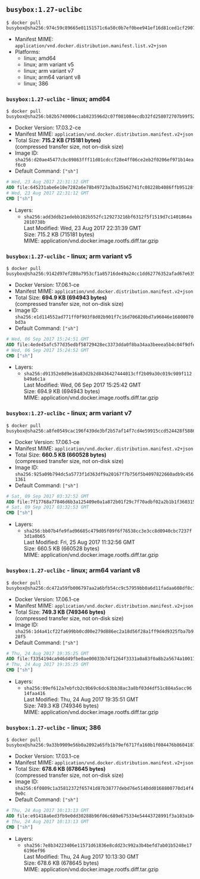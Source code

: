 ## `busybox:1.27-uclibc`

```console
$ docker pull busybox@sha256:974c59c89665e01151571c6a50c0b7ef0bee941ef16d81ced1cf29073547ea8a
```

-	Manifest MIME: `application/vnd.docker.distribution.manifest.list.v2+json`
-	Platforms:
	-	linux; amd64
	-	linux; arm variant v5
	-	linux; arm variant v7
	-	linux; arm64 variant v8
	-	linux; 386

### `busybox:1.27-uclibc` - linux; amd64

```console
$ docker pull busybox@sha256:b82b5740006c1ab823596d2c07f081084ecdb32fd258072707b99f52a3cb8692
```

-	Docker Version: 17.03.2-ce
-	Manifest MIME: `application/vnd.docker.distribution.manifest.v2+json`
-	Total Size: **715.2 KB (715181 bytes)**  
	(compressed transfer size, not on-disk size)
-	Image ID: `sha256:d20ae45477cbc89863fff11d01cdccf28e4ff06ce2eb2f0206ef971b14eaf6c0`
-	Default Command: `["sh"]`

```dockerfile
# Wed, 23 Aug 2017 22:31:12 GMT
ADD file:645231abe6e10e7282a6e78b49723a3ba35b62741fc08228b4086ffb95128f98 in / 
# Wed, 23 Aug 2017 22:31:12 GMT
CMD ["sh"]
```

-	Layers:
	-	`sha256:add3ddb21edebb102b552fc129273216bf6312f5f1519d7c1401864a2810738b`  
		Last Modified: Wed, 23 Aug 2017 22:31:39 GMT  
		Size: 715.2 KB (715181 bytes)  
		MIME: application/vnd.docker.image.rootfs.diff.tar.gzip

### `busybox:1.27-uclibc` - linux; arm variant v5

```console
$ docker pull busybox@sha256:9142d97ef280a7953cf1a85716de49a24cc1dd62776352afad67e635331ff77a
```

-	Docker Version: 17.06.1-ce
-	Manifest MIME: `application/vnd.docker.distribution.manifest.v2+json`
-	Total Size: **694.9 KB (694943 bytes)**  
	(compressed transfer size, not on-disk size)
-	Image ID: `sha256:e1d114552ad771ff0f903f8d02b901f7c16d706820bd7a96046e16800070bd3a`
-	Default Command: `["sh"]`

```dockerfile
# Wed, 06 Sep 2017 15:24:51 GMT
ADD file:4ede45afc577d35edbf58729428ec3373dda0f8ba34aa3beeea5b4c04f9dfe62 in / 
# Wed, 06 Sep 2017 15:24:52 GMT
CMD ["sh"]
```

-	Layers:
	-	`sha256:d91352e8d9e16a83d2b2d8436427444013cff2b09a30c019c989f112b49a6c1a`  
		Last Modified: Wed, 06 Sep 2017 15:25:42 GMT  
		Size: 694.9 KB (694943 bytes)  
		MIME: application/vnd.docker.image.rootfs.diff.tar.gzip

### `busybox:1.27-uclibc` - linux; arm variant v7

```console
$ docker pull busybox@sha256:a8fe0549cac196f439de3bf2b57af14f7cd4e59915ccd524428f588628a4ef31
```

-	Docker Version: 17.06.1-ce
-	Manifest MIME: `application/vnd.docker.distribution.manifest.v2+json`
-	Total Size: **660.5 KB (660528 bytes)**  
	(compressed transfer size, not on-disk size)
-	Image ID: `sha256:925a09b794dc5a5773f1d363df9a20167f7b756f5b4097822660adb9c4561361`
-	Default Command: `["sh"]`

```dockerfile
# Sat, 09 Sep 2017 03:32:52 GMT
ADD file:7f17768a77846d6b3a125409e0a1a872b01f29c7f70adbf02a2b1b1f360315ed in / 
# Sat, 09 Sep 2017 03:32:53 GMT
CMD ["sh"]
```

-	Layers:
	-	`sha256:bb07b4fe9fad96685c479d05f09f6f76538cc3e3cc8d0940cbc7237f3d1a0b65`  
		Last Modified: Fri, 25 Aug 2017 11:32:56 GMT  
		Size: 660.5 KB (660528 bytes)  
		MIME: application/vnd.docker.image.rootfs.diff.tar.gzip

### `busybox:1.27-uclibc` - linux; arm64 variant v8

```console
$ docker pull busybox@sha256:dc472a59fb006797aa2a6bfb54cc9c57959bb0a6d11fadaa608df8c16dea39cf
```

-	Docker Version: 17.06.1-ce
-	Manifest MIME: `application/vnd.docker.distribution.manifest.v2+json`
-	Total Size: **749.3 KB (749346 bytes)**  
	(compressed transfer size, not on-disk size)
-	Image ID: `sha256:1d4a41cf22fa699bb0cd00e279d886ec2a18d56f28a1ff9d4d9325fba7b928f5`
-	Default Command: `["sh"]`

```dockerfile
# Thu, 24 Aug 2017 19:35:25 GMT
ADD file:f3354194ca946d49fbe0ae00033b74f1264f3331a0a83f0a8b2a5674a1001704 in / 
# Thu, 24 Aug 2017 19:35:25 GMT
CMD ["sh"]
```

-	Layers:
	-	`sha256:09ef612a7ebfcb2c9b69c6dc63bb38ac3a8bf03d4df51c884a5acc9614faa416`  
		Last Modified: Thu, 24 Aug 2017 19:35:51 GMT  
		Size: 749.3 KB (749346 bytes)  
		MIME: application/vnd.docker.image.rootfs.diff.tar.gzip

### `busybox:1.27-uclibc` - linux; 386

```console
$ docker pull busybox@sha256:9a33b9909e56b0a2092a65fb1b79ef6717fa160b1f084476b860418780e8d53b
```

-	Docker Version: 17.03.1-ce
-	Manifest MIME: `application/vnd.docker.distribution.manifest.v2+json`
-	Total Size: **678.6 KB (678645 bytes)**  
	(compressed transfer size, not on-disk size)
-	Image ID: `sha256:6f0809c1a35812372f65741d87b38777debd76e5140dd0168800770d14f49e0c`
-	Default Command: `["sh"]`

```dockerfile
# Thu, 24 Aug 2017 10:13:13 GMT
ADD file:e91418a6ed3fb9e0dd30288b96f06c689e675334e54443728991f3a103a10445 in / 
# Thu, 24 Aug 2017 10:13:13 GMT
CMD ["sh"]
```

-	Layers:
	-	`sha256:7e8b34223406e11571d61836e8cdd23c992a3b4befd7ab01b5248e176196ef96`  
		Last Modified: Thu, 24 Aug 2017 10:13:30 GMT  
		Size: 678.6 KB (678645 bytes)  
		MIME: application/vnd.docker.image.rootfs.diff.tar.gzip
